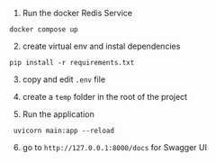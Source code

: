 
1. Run the docker Redis Service
```
docker compose up
```

2. create virtual env and instal dependencies
```
pip install -r requirements.txt
```

3. copy and edit `.env` file

4. create a `temp` folder in the root of the project

5. Run the application
```
 uvicorn main:app --reload
```

6. go to `http://127.0.0.1:8000/docs` for Swagger UI


